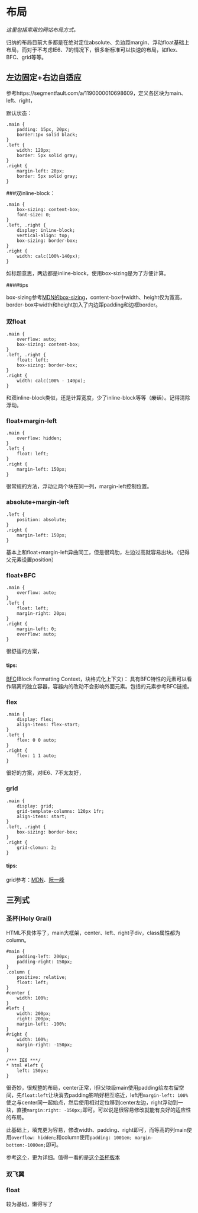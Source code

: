 # 布局

_这里包括常用的网站布局方式。_

归纳的布局目前大多都是在绝对定位absolute、负边距margin、浮动float基础上布局，而对于不考虑IE6、7的情况下，很多新标准可以快速的布局，如flex、BFC、grid等等。

## 左边固定+右边自适应

参考https://segmentfault.com/a/1190000010698609，定义各区块为main、left、right，

默认状态：

```
.main {
	padding: 15px, 20px;
	border:1px solid black;
}
.left {
	width: 120px;
	border: 5px solid gray;
}
.right {
	margin-left: 20px;
	border: 5px solid gray;
}
```



###双inline-block：

```
.main {
	box-sizing: content-box;
	font-size: 0;
}
.left, .right {
	display: inline-block;
	vertical-align: top;
	box-sizing: border-box;
}
.right {
	width: calc(100%-140px);
}
```

如标题意思，两边都是inline-block，使用box-sizing是为了方便计算。

####tips

box-sizing参考[MDN的box-sizing](https://developer.mozilla.org/zh-CN/docs/Web/CSS/box-sizing)，content-box中width、height仅为宽高，border-box中width和height加入了内边距padding和边框border。

### 双float

```
.main {
	overflow: auto;
	box-sizing: content-box;
}
.left, .right {
	float: left;
	box-sizing: border-box;
}
.right {
	width: calc(100% - 140px);
}
```

和双inline-block类似，还是计算宽度，少了inline-block等等（~~废话~~）。记得清除浮动。

### float+margin-left

```
.main {
	overflow: hidden;
}
.left {
	float: left;
}
.right {
	margin-left: 150px;
}
```

很常规的方法，浮动让两个块在同一列，margin-left控制位置。

### absolute+margin-left

```
.left {
	position: absolute;
}
.right {
	margin-left: 150px;
}
```

基本上和float+margin-left异曲同工，但是很鸡肋，左边过高就容易出块。（记得父元素设置position）

### float+BFC

```
.main {
	overflow: auto;
}
.left {
	float: left;
	margin-right: 20px;
}
.right {
	margin-left: 0;
	overflow: auto;
}
```

很舒适的方案，

#### tips:

[BFC](https://developer.mozilla.org/zh-CN/docs/Web/Guide/CSS/Block_formatting_context)(Block Formatting Context，块格式化上下文)：  具有BFC特性的元素可以看作隔离的独立容器，容器内的改动不会影响外面元素。包括的元素参考BFC链接。

### flex

```
.main {
	display: flex;
	align-items: flex-start;
}
.left {
	flex: 0 0 auto;
}
.right {
	flex: 1 1 auto;
}
```

很好的方案，对IE6、7不太友好，

### grid

```
.main {
	display: grid;
	grid-template-columns: 120px 1fr;
	align-items: start;
}
.left, .right {
	box-sizing: border-box;
}
.right {
	grid-clomun: 2;
}
```

#### tips:

grid参考：[MDN](https://developer.mozilla.org/zh-CN/docs/Web/CSS/grid)、[阮一峰](https://www.ruanyifeng.com/blog/2019/03/grid-layout-tutorial.html)

## 三列式

### 圣杯(Holy Grail)

HTML不具体写了，main大框架，center、left、right子div，class属性都为column。

```
#main {
	padding-left: 200px;
	padding-right: 150px;
}
.column {
	positive: relative;
	float: left;
}
#center {
	width: 100%;
}
#left {
	width: 200px;
	right: 200px;
	margin-left: -100%;
}
#right {
	width: 100%;
	margin-right: -150px;
}

/*** IE6 ***/
* html #left {
	left: 150px;
}
```

很奇妙，很规整的布局，center正常，l但父块级main使用padding给左右留空间，先``float:left``让块消去padding影响好相互临近，left用``margin-left: 100%``使之与center同一起始点，然后使用相对定位移到center左边，right浮动到一块，直接``margin:right: -150px;``即可。可以说是很容易修改就能有良好的适应性的布局。

此基础上，填充更为容易，修改width、padding、right即可，而等高的列main使用``overflow: hidden;``和column使用``padding: 1001em; margin-bottom:-1000em;``即可。

参考[这个](https://alistapart.com/article/holygrail/)，更为详细。值得一看的是[这个圣杯版本](https://alistapart.github.io/code-samples/holygrail/example_4.html)

### 双飞翼

### float

较为基础，懒得写了

























